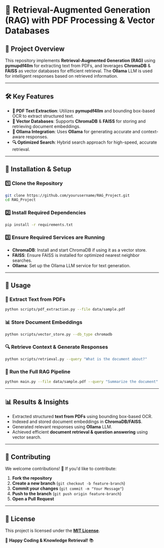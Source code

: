 # 🚀 Retrieval-Augmented Generation (RAG) with PDF Processing & Vector Databases

## 📌 Project Overview
This repository implements **Retrieval-Augmented Generation (RAG)** using **pymupdf4llm** for extracting text from PDFs, and leverages **ChromaDB** & **FAISS** as vector databases for efficient retrieval. The **Ollama** LLM is used for intelligent responses based on retrieved information.

---

## 🛠️ Key Features
- **📄 PDF Text Extraction**: Utilizes **pymupdf4llm** and bounding box-based OCR to extract structured text.
- **🧠 Vector Databases**: Supports **ChromaDB** & **FAISS** for storing and retrieving document embeddings.
- **🤖 Ollama Integration**: Uses **Ollama** for generating accurate and context-aware responses.
- **🔍 Optimized Search**: Hybrid search approach for high-speed, accurate retrieval.


---

## 🔧 Installation & Setup

### 1️⃣ Clone the Repository
```sh
git clone https://github.com/yourusername/RAG_Project.git
cd RAG_Project
```

### 2️⃣ Install Required Dependencies
```sh
pip install -r requirements.txt
```

### 3️⃣ Ensure Required Services are Running
- **ChromaDB**: Install and start ChromaDB if using it as a vector store.
- **FAISS**: Ensure FAISS is installed for optimized nearest neighbor searches.
- **Ollama**: Set up the Ollama LLM service for text generation.

---

## 🚀 Usage

### 📝 Extract Text from PDFs
```sh
python scripts/pdf_extraction.py --file data/sample.pdf
```

### 📊 Store Document Embeddings
```sh
python scripts/vector_store.py --db_type chromadb
```

### 🔍 Retrieve Context & Generate Responses
```sh
python scripts/retrieval.py --query "What is the document about?"
```

### 🏁 Run the Full RAG Pipeline
```sh
python main.py --file data/sample.pdf --query "Summarize the document"
```

---

## 📊 Results & Insights
- Extracted structured **text from PDFs** using bounding box-based OCR.
- Indexed and stored document embeddings in **ChromaDB/FAISS**.
- Generated relevant responses using **Ollama** LLM.
- Achieved efficient **document retrieval & question answering** using vector search.

---

## 🤝 Contributing
We welcome contributions! 🚀 If you'd like to contribute:
1. **Fork the repository**
2. **Create a new branch** (`git checkout -b feature-branch`)
3. **Commit your changes** (`git commit -m "Your Message"`)
4. **Push to the branch** (`git push origin feature-branch`)
5. **Open a Pull Request**

---

## 📜 License
This project is licensed under the **[MIT License](https://choosealicense.com/licenses/mit/)**.

🚀 **Happy Coding & Knowledge Retrieval!** 📚
